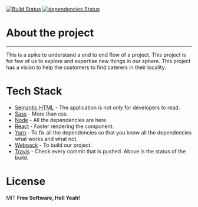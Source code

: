 [![Build Status](https://travis-ci.org/jagatjeevan/cateringService.svg?branch=master)](https://travis-ci.org/jagatjeevan/cateringService) 
[![dependencies Status](https://david-dm.org/jagatjeevan/cateringService/status.svg)](https://david-dm.org/jagatjeevan/cateringService)

# About the project
---
This is a spike to understand a end to end flow of a project. This project is for few of us to explore and expertise new things in our sphere. This project has a vision to help the customers to find caterers in their locality.

# Tech Stack
* [Semantic HTML]() - The application is not only for developers to read.
* [Sass](https://sass-lang.com/) - More than css.
* [Node](nodejs.org) - All the dependencies are here.
* [React](https://reactjs.org/) - Faster rendering the component.
* [Yarn](https://yarnpkg.com/en/) - To fix all the dependencies so that you know all the dependencies what works and what not.
* [Webpack](https://webpack.js.org/) - To build our project.
* [Travis](https://travis-ci.org/) - Check every commit that is pushed. Above is the status of the build.

# License
MIT
**Free Software, Hell Yeah!**
